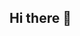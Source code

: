 ## Hi there 👋

<!--
**BensterrsPCC/BensterrsPCC** is a ✨ _special_ ✨ repository because its `README.md` (this file) appears on your GitHub profile.

Here are some ideas to get you started:

- 🔭 I’m currently working on transferring colleges.
- 🌱 I’m currently learning Python and Java.
- 😄 Pronouns: He/Him
- ⚡ Fun fact: The term used to describe how seals move on land by flopping around on their bellies is called "Galumphing".
-->
